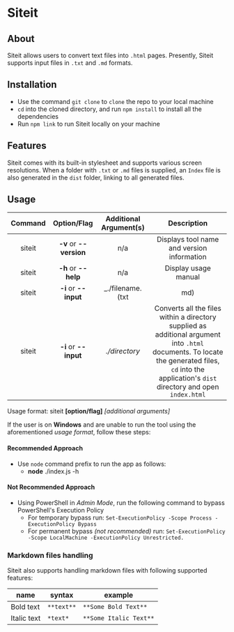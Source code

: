 # Siteit

## About
Siteit allows users to convert text files into `.html` pages. Presently, Siteit supports input files in `.txt` and `.md` formats. 

## Installation

- Use the command `git clone` to `clone` the repo to your local machine
- `cd` into the cloned directory, and run `npm install` to install all the dependencies
- Run `npm link` to run Siteit locally on your machine

## Features

Siteit comes with its built-in stylesheet and supports various screen resolutions. When a folder with `.txt` or `.md` files is supplied, 
an `Index` file is also generated in the `dist` folder, linking to all generated files.  
  
## Usage

| Command | Option/Flag | Additional Argument(s) | Description |
| :---: | :---: | :---: | :---: |
| siteit | **-v** or **--version** | n/a | Displays tool name and version information|
| siteit | **-h** or **--help** | n/a | Display usage manual|
| siteit | **-i** or **--input** | _./filename.(txt | md) | Converts the file's content supplied as an additional argument into a `.html` document. To locate the generated file, `cd` into the application's `dist` directory|
| siteit | **-i** or **--input** | _./directory_| Converts all the files within a directory supplied as additional argument into `.html` documents. To locate the generated files, `cd` into the application's `dist` directory and open `index.html`|

Usage format: siteit **[option/flag]** _[additional arguments]_

If the user is on **Windows** and are unable to run the tool using the aforementioned _usage format_, follow these steps:

#### Recommended Approach
- Use `node` command prefix to run the app as follows:
  - **node** ./index.js -h 

#### Not Recommended Approach
- Using PowerShell in *Admin Mode*, run the following command to bypass PowerShell's Execution Policy
  - For temporary bypass run: `Set-ExecutionPolicy -Scope Process -ExecutionPolicy Bypass`
  - For permanent bypass _(not recommended)_ run: `Set-ExecutionPolicy -Scope LocalMachine -ExecutionPolicy Unrestricted.`
### Markdown files handling
Siteit also supports handling markdown files with following supported features: 

| name        | syntax   | example              |
|-------------|----------|----------------------|
| Bold text   | `**text**` | `**Some Bold Text**`  |
| Italic text | `*text* `  | `**Some Italic Text**` |